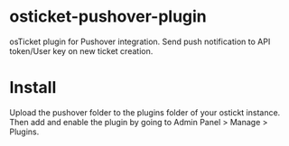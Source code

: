 # osticket-pushover-plugin
osTicket plugin for Pushover integration.  Send push notification to API token/User key on new ticket creation.

# Install
Upload the pushover folder to the plugins folder of your ostickt instance.
Then add and enable the plugin by going to Admin Panel > Manage > Plugins.
